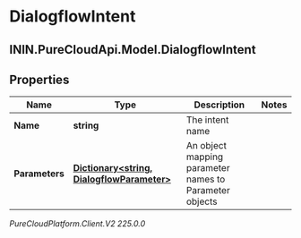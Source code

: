 # DialogflowIntent

## ININ.PureCloudApi.Model.DialogflowIntent

## Properties

|Name | Type | Description | Notes|
|------------ | ------------- | ------------- | -------------|
| **Name** | **string** | The intent name | |
| **Parameters** | [**Dictionary&lt;string, DialogflowParameter&gt;**](DialogflowParameter) | An object mapping parameter names to Parameter objects | |



_PureCloudPlatform.Client.V2 225.0.0_
